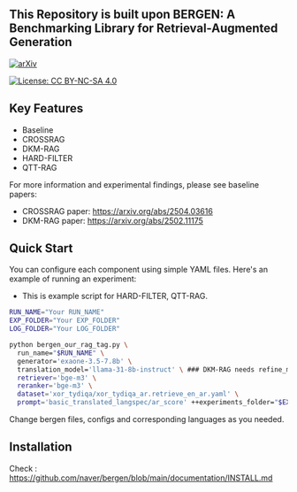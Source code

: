 ## This Repository is built upon BERGEN: A Benchmarking Library for Retrieval-Augmented Generation
 
[![arXiv](https://img.shields.io/badge/arXiv-2407.01102-b31b1b.svg)](https://arxiv.org/abs/2407.01102)

[![License: CC BY-NC-SA 4.0](https://img.shields.io/badge/License-CC%20BY--NC--SA%204.0-lightgrey.svg)](https://creativecommons.org/licenses/by-nc-sa/4.0/)


## Key Features

- Baseline
- CROSSRAG
- DKM-RAG
- HARD-FILTER
- QTT-RAG


For more information and experimental findings, please see baseline papers:
- CROSSRAG paper: https://arxiv.org/abs/2504.03616 
- DKM-RAG paper: https://arxiv.org/abs/2502.11175 

## Quick Start

You can configure each component using simple YAML files. Here's an example of running an experiment:
- This is example script for HARD-FILTER, QTT-RAG.
```bash
RUN_NAME="Your RUN_NAME"
EXP_FOLDER="Your EXP_FOLDER"
LOG_FOLDER="Your LOG_FOLDER"

python bergen_our_rag_tag.py \
  run_name="$RUN_NAME" \
  generator='exaone-3.5-7.8b' \
  translation_model='llama-31-8b-instruct' \ ### DKM-RAG needs refine_model instead of translation_model, No need to specify neither of them for CROSSRAG and Baseline  ###
  retriever='bge-m3' \
  reranker='bge-m3' \
  dataset='xor_tydiqa/xor_tydiqa_ar.retrieve_en_ar.yaml' \
  prompt='basic_translated_langspec/ar_score' ++experiments_folder="$EXP_FOLDER" ++run_name="$RUN_NAME" ++log_folder="$LOG_FOLDER" 
```
Change bergen files, configs and corresponding languages as you needed.

## Installation

Check : https://github.com/naver/bergen/blob/main/documentation/INSTALL.md 

